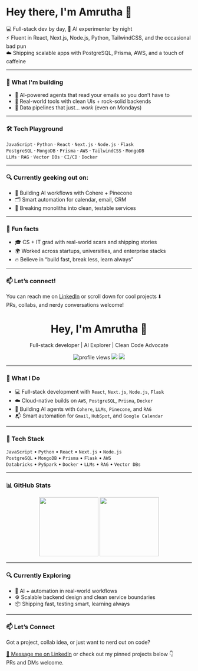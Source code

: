 # Hey there, I'm Amrutha 👋

💻 Full-stack dev by day, 🧠 AI experimenter by night  
⚡ Fluent in React, Next.js, Node.js, Python, TailwindCSS, and the occasional bad pun  
☁️ Shipping scalable apps with PostgreSQL, Prisma, AWS, and a touch of caffeine

---

### 🚀 What I'm building
- 🧠 AI-powered agents that read your emails so you don’t have to  
- 🧾 Real-world tools with clean UIs + rock-solid backends  
- 🔄 Data pipelines that just... *work* (even on Mondays)

---

### 🛠 Tech Playground
`JavaScript` · `Python` · `React` · `Next.js` · `Node.js` · `Flask`  
`PostgreSQL` · `MongoDB` · `Prisma` · `AWS` · `TailwindCSS` · `MongoDB`  
`LLMs` · `RAG` · `Vector DBs` · `CI/CD` · `Docker`  

---

### 🔍 Currently geeking out on:
- 🤖 Building AI workflows with Cohere + Pinecone  
- 🗂 Smart automation for calendar, email, CRM  
- 🧩 Breaking monoliths into clean, testable services

---

### 🎯 Fun facts
- 🎓 CS + IT grad with real-world scars and shipping stories  
- 🌍 Worked across startups, universities, and enterprise stacks  
- 🔥 Believe in “build fast, break less, learn always”

---

### 📫 Let’s connect!
You can reach me on [LinkedIn](https://www.linkedin.com/in/amrutha-korumilli/) or scroll down for cool projects ⬇️  
PRs, collabs, and nerdy conversations welcome!


<h1 align="center">Hey, I'm Amrutha 🚀</h1>

<p align="center">
  Full-stack developer | AI Explorer | Clean Code Advocate  
</p>

<p align="center">
  <img src="https://komarev.com/ghpvc/?username=Amrutha-korumilli&style=flat-square&color=gray" alt="profile views" />
  <a href="https://www.linkedin.com/in/amrutha-korumilli/"><img src="https://img.shields.io/badge/LinkedIn-blue?style=flat-square&logo=linkedin" /></a>
  <a href="mailto:amruthakvb.work@gmail.com"><img src="https://img.shields.io/badge/Email-white?style=flat-square&logo=gmail&logoColor=red" /></a>
</p>

---

### 🧩 What I Do

- 💻 Full-stack development with `React`, `Next.js`, `Node.js`, `Flask`
- ☁️ Cloud-native builds on `AWS`, `PostgreSQL`, `Prisma`, `Docker`
- 🤖 Building AI agents with `Cohere`, `LLMs`, `Pinecone`, and `RAG`
- 📬 Smart automation for `Gmail`, `HubSpot`, and `Google Calendar`

---

### 🔧 Tech Stack

`JavaScript` • `Python` • `React` • `Next.js` • `Node.js`  
`PostgreSQL` • `MongoDB` • `Prisma` • `Flask` • `AWS`  
`Databricks` • `PySpark` • `Docker` • `LLMs` • `RAG` • `Vector DBs`

---

### 📊 GitHub Stats

<p align="center">
  <img src="https://github-readme-stats.vercel.app/api?username=Amrutha-korumilli&show_icons=true&theme=radical&hide_title=true" height="160" />
  <img src="https://github-readme-stats.vercel.app/api/top-langs/?username=Amrutha-korumilli&layout=compact&theme=radical&hide_title=true" height="160" />
</p>

---

### 🔍 Currently Exploring

- 🧠 AI + automation in real-world workflows  
- ⚙️ Scalable backend design and clean service boundaries  
- 📦 Shipping fast, testing smart, learning always  

---

### 📫 Let’s Connect

Got a project, collab idea, or just want to nerd out on code?

[💬 Message me on LinkedIn](https://www.linkedin.com/in/amrutha-korumilli/) or check out my pinned projects below 👇  
PRs and DMs welcome.

